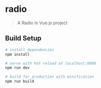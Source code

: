 # radio

> A Radio in Vue.js project

## Build Setup

``` bash
# install dependencies
npm install

# serve with hot reload at localhost:8080
npm run dev

# build for production with minification
npm run build
